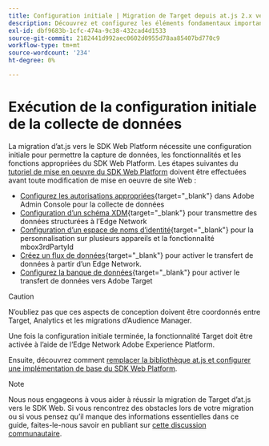 ```yaml
---
title: Configuration initiale | Migration de Target depuis at.js 2.x vers le SDK Web
description: Découvrez et configurez les éléments fondamentaux importants requis pour l’implémentation de votre SDK Web Platform.
exl-id: dbf9683b-1cfc-474a-9c38-432cad4d1533
source-git-commit: 2182441d992aec0602d0955d78aa85407bd770c9
workflow-type: tm+mt
source-wordcount: '234'
ht-degree: 0%

---
```


# Exécution de la configuration initiale de la collecte de données

La migration d’at.js vers le SDK Web Platform nécessite une configuration initiale pour permettre la capture de données, les fonctionnalités et les fonctions appropriées du SDK Web Platform. Les étapes suivantes du [tutoriel de mise en oeuvre du SDK Web Platform](https://experienceleague.adobe.com/docs/platform-learn/implement-web-sdk/overview.html?lang=fr) doivent être effectuées avant toute modification de mise en oeuvre de site Web :

- [Configurez les autorisations appropriées](https://experienceleague.adobe.com/en/docs/platform-learn/implement-web-sdk/overview#prerequisites){target="_blank"} dans Adobe Admin Console pour la collecte de données
- [Configuration d’un schéma XDM](https://experienceleague.adobe.com/docs/platform-learn/implement-web-sdk/initial-configuration/configure-schemas.html){target="_blank"} pour transmettre des données structurées à l’Edge Network
- [Configuration d’un espace de noms d’identité](https://experienceleague.adobe.com/docs/platform-learn/implement-web-sdk/initial-configuration/configure-identities.html){target="_blank"} pour la personnalisation sur plusieurs appareils et la fonctionnalité mbox3rdPartyId
- [Créez un flux de données](https://experienceleague.adobe.com/docs/platform-learn/implement-web-sdk/initial-configuration/configure-datastream.html){target="_blank"} pour activer le transfert de données à partir d’un Edge Network.
- [Configurez la banque de données](https://experienceleague.adobe.com/docs/platform-learn/implement-web-sdk/applications-setup/setup-target.html#configure-the-datastream){target="_blank"} pour activer le transfert de données vers Adobe Target

>[!CAUTION]
>
>N’oubliez pas que ces aspects de conception doivent être coordonnés entre Target, Analytics et les migrations d’Audience Manager.

Une fois la configuration initiale terminée, la fonctionnalité Target doit être activée à l’aide de l’Edge Network Adobe Experience Platform.

Ensuite, découvrez comment [remplacer la bibliothèque at.js et configurer une implémentation de base du SDK Web Platform](replace-library.md).

>[!NOTE]
>
>Nous nous engageons à vous aider à réussir la migration de Target d’at.js vers le SDK Web. Si vous rencontrez des obstacles lors de votre migration ou si vous pensez qu’il manque des informations essentielles dans ce guide, faites-le-nous savoir en publiant sur [cette discussion communautaire](https://experienceleaguecommunities.adobe.com/t5/adobe-experience-platform-data/tutorial-discussion-migrate-target-from-at-js-to-web-sdk/m-p/575587#M463).
